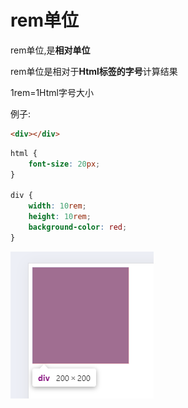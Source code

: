 # rem单位

rem单位,是**相对单位**

rem单位是相对于**Html标签的字号**计算结果

1rem=1Html字号大小

例子:

```html
<div></div>
```

```css
html {
    font-size: 20px;
}

div {
    width: 10rem;
    height: 10rem;
    background-color: red;
}
```

![2315df465b0a6386d2d7a7b2ce53e4c614f09f25](Assets/2315df465b0a6386d2d7a7b2ce53e4c614f09f25.png)
